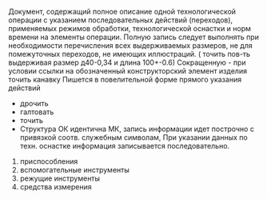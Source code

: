 Документ, содержащий полное описание одной технологической операции с указанием последовательных действий (переходов), применяемых режимов обработки, технологической оснастки и норм времени на элементы операции. Полную запись следует выполнять при необходимости перечисления всех выдерживаемых размеров, не для помежуточных переходов, не имеющих иллюстраций. ( точить пов-ть выдерживая размер д40-0,34 и длина 100+-0.6) Сокращенную - при условии ссылки на обозначенный конструкторский элемент изделия точить канавку 
 Пишется в повелительной форме прямого указания действий 
 - дрочить 
 - галтовать 
 - точить 
 - Структура ОК идентична МК, запись информации идет построчно с привязкой соотв. служебным символам, При указании данных по техн. оснастке информация записывается последовательно. 
 1) приспособления 
 2) вспомогательные инструменты 
 3) режущие инструменты
 4) средства измерения